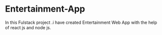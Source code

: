 # Entertainment-App
In this  Fulstack project .i have created Entertainment Web App with the help of react js and node js.
